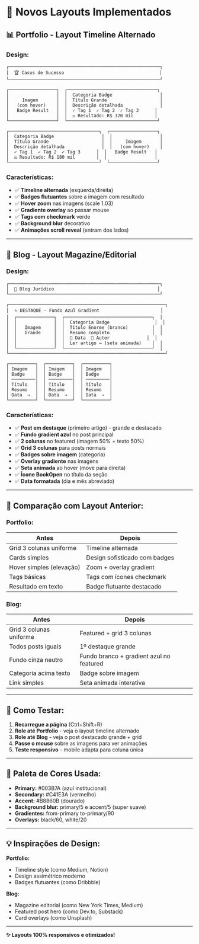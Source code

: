 # 🎨 Novos Layouts Implementados

## 📊 **Portfolio - Layout Timeline Alternado**

### Design:
```
┌─────────────────────────────────────────────────────────┐
│  🏆 Casos de Sucesso                                    │
└─────────────────────────────────────────────────────────┘

┌──────────────────┐  ┌──────────────────────────────────┐
│                  │  │  Categoria Badge                  │
│     Imagem       │  │  Título Grande                    │
│   (com hover)    │  │  Descrição detalhada              │
│   Badge Result   │  │  ✓ Tag 1  ✓ Tag 2  ✓ Tag 3      │
│                  │  │  ⚖️ Resultado: R$ 320 mil        │
└──────────────────┘  └──────────────────────────────────┘

┌──────────────────────────────────┐  ┌──────────────────┐
│  Categoria Badge                  │  │                  │
│  Título Grande                    │  │     Imagem       │
│  Descrição detalhada              │  │   (com hover)    │
│  ✓ Tag 1  ✓ Tag 2  ✓ Tag 3      │  │   Badge Result   │
│  ⚖️ Resultado: R$ 180 mil        │  │                  │
└──────────────────────────────────┘  └──────────────────┘
```

### Características:
- ✅ **Timeline alternada** (esquerda/direita)
- ✅ **Badges flutuantes** sobre a imagem com resultado
- ✅ **Hover zoom** nas imagens (scale 1.03)
- ✅ **Gradiente overlay** ao passar mouse
- ✅ **Tags com checkmark** verde
- ✅ **Background blur** decorativo
- ✅ **Animações scroll reveal** (entram dos lados)

---

## 📰 **Blog - Layout Magazine/Editorial**

### Design:
```
┌─────────────────────────────────────────────────────────┐
│  📖 Blog Jurídico                                       │
└─────────────────────────────────────────────────────────┘

┌───────────────────────────────────────────────────────────┐
│  ⭐ DESTAQUE - Fundo Azul Gradient                       │
│  ┌──────────────┐  ┌─────────────────────────────────┐  │
│  │              │  │  Categoria Badge                 │  │
│  │   Imagem     │  │  Título Enorme (branco)         │  │
│  │   Grande     │  │  Resumo completo                │  │
│  │              │  │  📅 Data  👤 Autor              │  │
│  │              │  │  Ler artigo → (seta animada)    │  │
│  └──────────────┘  └─────────────────────────────────┘  │
└───────────────────────────────────────────────────────────┘

┌──────────┐  ┌──────────┐  ┌──────────┐
│ Imagem   │  │ Imagem   │  │ Imagem   │
│ Badge    │  │ Badge    │  │ Badge    │
│ ─────────│  │ ─────────│  │ ─────────│
│ Título   │  │ Título   │  │ Título   │
│ Resumo   │  │ Resumo   │  │ Resumo   │
│ Data  →  │  │ Data  →  │  │ Data  →  │
└──────────┘  └──────────┘  └──────────┘
```

### Características:
- ✅ **Post em destaque** (primeiro artigo) - grande e destacado
- ✅ **Fundo gradient azul** no post principal
- ✅ **2 colunas** no featured (imagem 50% + texto 50%)
- ✅ **Grid 3 colunas** para posts normais
- ✅ **Badges sobre imagem** (categoria)
- ✅ **Overlay gradiente** nas imagens
- ✅ **Seta animada** ao hover (move para direita)
- ✅ **Ícone BookOpen** no título da seção
- ✅ **Data formatada** (dia e mês abreviado)

---

## 🎯 Comparação com Layout Anterior:

### Portfolio:
| Antes | Depois |
|-------|--------|
| Grid 3 colunas uniforme | Timeline alternada |
| Cards simples | Design sofisticado com badges |
| Hover simples (elevação) | Zoom + overlay gradient |
| Tags básicas | Tags com ícones checkmark |
| Resultado em texto | Badge flutuante destacado |

### Blog:
| Antes | Depois |
|-------|--------|
| Grid 3 colunas uniforme | Featured + grid 3 colunas |
| Todos posts iguais | 1º destaque grande |
| Fundo cinza neutro | Fundo branco + gradient azul no featured |
| Categoria acima texto | Badge sobre imagem |
| Link simples | Seta animada interativa |

---

## 🚀 Como Testar:

1. **Recarregue a página** (Ctrl+Shift+R)
2. **Role até Portfolio** - veja o layout timeline alternado
3. **Role até Blog** - veja o post destacado grande + grid
4. **Passe o mouse** sobre as imagens para ver animações
5. **Teste responsivo** - mobile adapta para coluna única

---

## 🎨 Paleta de Cores Usada:

- **Primary:** #003B7A (azul institucional)
- **Secondary:** #C41E3A (vermelho)
- **Accent:** #B8860B (dourado)
- **Background blur:** primary/5 e accent/5 (super suave)
- **Gradientes:** from-primary to-primary/90
- **Overlays:** black/60, white/20

---

## 💡 Inspirações de Design:

**Portfolio:**
- Timeline style (como Medium, Notion)
- Design assimétrico moderno
- Badges flutuantes (como Dribbble)

**Blog:**
- Magazine editorial (como New York Times, Medium)
- Featured post hero (como Dev.to, Substack)
- Card overlays (como Unsplash)

---

**✨ Layouts 100% responsivos e otimizados!**
